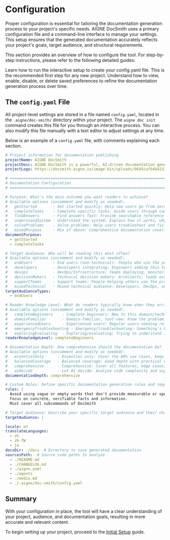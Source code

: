 # Configuration

Proper configuration is essential for tailoring the documentation generation process to your project's specific needs. AIGNE DocSmith uses a primary configuration file and a command-line interface to manage your settings. This setup ensures that the generated documentation accurately reflects your project's goals, target audience, and structural requirements.

This section provides an overview of how to configure the tool. For step-by-step instructions, please refer to the following detailed guides:

<x-cards>
  <x-card data-title="Initial Setup" data-icon="lucide:settings-2" data-href="/configuration/initial-setup">Learn how to run the interactive setup to create your config.yaml file. This is the recommended first step for any new project.</x-card>
  <x-card data-title="Managing Preferences" data-icon="lucide:list-checks" data-href="/configuration/managing-preferences">Understand how to view, enable, disable, or delete saved preferences to refine the documentation generation process over time.</x-card>
</x-cards>

## The `config.yaml` File

All project-level settings are stored in a file named `config.yaml`, located in the `.aigne/doc-smith/` directory within your project. The `aigne doc init` command creates this file for you through an interactive process. You can also modify this file manually with a text editor to adjust settings at any time.

Below is an example of a `config.yaml` file, with comments explaining each section.

```yaml Example config.yaml icon=logos:yaml
# Project information for documentation publishing
projectName: AIGNE DocSmith
projectDesc: AIGNE DocSmith is a powerful, AI-driven documentation generation tool built on the AIGNE Framework. It automates the creation of detailed, structured, and multi-language documentation directly from your source code.
projectLogo: https://docsmith.aigne.io/image-bin/uploads/9645caf64b4232699982c4d940b03b90.svg

# =============================================================================
# Documentation Configuration
# =============================================================================

# Purpose: What's the main outcome you want readers to achieve?
# Available options (uncomment and modify as needed):
#   getStarted       - Get started quickly: Help new users go from zero to working in <30 minutes
#   completeTasks    - Complete specific tasks: Guide users through common workflows and use cases
#   findAnswers      - Find answers fast: Provide searchable reference for all features and APIs
#   understandSystem - Understand the system: Explain how it works, why design decisions were made
#   solveProblems    - Solve problems: Help users troubleshoot and fix issues
#   mixedPurpose     - Mix of above: Comprehensive documentation covering multiple needs
documentPurpose:
  - getStarted
  - completeTasks

# Target Audience: Who will be reading this most often?
# Available options (uncomment and modify as needed):
#   endUsers         - End users (non-technical): People who use the product but don't code
#   developers       - Developers integrating: Engineers adding this to their projects
#   devops           - DevOps/Infrastructure: Teams deploying, monitoring, maintaining systems
#   decisionMakers   - Technical decision makers: Architects, leads evaluating or planning implementation
#   supportTeams     - Support teams: People helping others use the product
#   mixedTechnical   - Mixed technical audience: Developers, DevOps, and technical users
targetAudienceTypes:
  - endUsers

# Reader Knowledge Level: What do readers typically know when they arrive?
# Available options (uncomment and modify as needed):
#   completeBeginners    - Complete beginners: New to this domain/technology entirely
#   domainFamiliar       - Domain-familiar, tool-new: Know the problem space, new to this specific solution
#   experiencedUsers     - Experienced users: Regular users needing reference/advanced topics
#   emergencyTroubleshooting - Emergency/troubleshooting: Something's broken, need to fix it quickly
#   exploringEvaluating  - Exploring/evaluating: Trying to understand if this fits their needs
readerKnowledgeLevel: completeBeginners

# Documentation Depth: How comprehensive should the documentation be?
# Available options (uncomment and modify as needed):
#   essentialOnly      - Essential only: Cover the 80% use cases, keep it concise
#   balancedCoverage   - Balanced coverage: Good depth with practical examples [RECOMMENDED]
#   comprehensive      - Comprehensive: Cover all features, edge cases, and advanced scenarios
#   aiDecide           - Let AI decide: Analyze code complexity and suggest appropriate depth
documentationDepth: comprehensive

# Custom Rules: Define specific documentation generation rules and requirements
rules: |
  Avoid using vague or empty words that don't provide measurable or specific details, such as 'intelligently', 'seamlessly', 'comprehensive', or 'high-quality'. Focus on concrete, verifiable facts and information.
  Focus on concrete, verifiable facts and information.
  Must cover all subcommands of DocSmith

# Target Audience: Describe your specific target audience and their characteristics
targetAudience: |

locale: en
translateLanguages:
  - zh
  - zh-TW
  - ja
docsDir: ./docs  # Directory to save generated documentation
sourcesPath:  # Source code paths to analyze
  - ./README.md
  - ./CHANGELOG.md
  - ./aigne.yaml
  - ./agents
  - ./media.md
  - ./.aigne/doc-smith/config.yaml
```

## Summary

With your configuration in place, the tool will have a clear understanding of your project, audience, and documentation goals, resulting in more accurate and relevant content.

To begin setting up your project, proceed to the [Initial Setup](./configuration-initial-setup.md) guide.